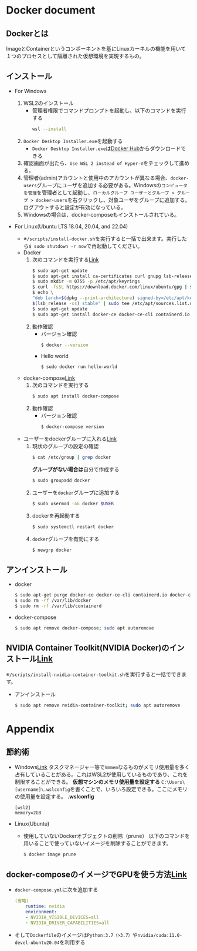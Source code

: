 # Docker document
## Dockerとは
ImageとContainerというコンポーネントを基にLinuxカーネルの機能を用いて１つのプロセスとして隔離された仮想環境を実現するもの。

## インストール
- For Windows
    1. WSL2のインストール
        - 管理者権限でコマンドプロンプトを起動し、以下のコマンドを実行する
            ```sh
            wsl --install
            ```
    1. `Docker Desktop Installer.exe`を起動する
        - `Docker Desktop Installer.exe`は[Docker Hub](https://hub.docker.com/editions/community/docker-ce-desktop-windows/)からダウンロードできる
    2. 確認画面が出たら、`Use WSL 2 instead of Hyper-V`をチェックして進める。
    2. 管理者(admin)アカウントと使用中のアカウントが異なる場合、`docker-users`グループにユーザを追加する必要がある。Windowsの`コンピュータを管理`を管理者として起動し、`ローカルグループ ユーザーとグループ > グループ > docker-users`を右クリックし、対象ユーザをグループに追加する。ログアウトすると設定が有効になっている。
    3. Windowsの場合は、docker-composeもインストールされている。

- For Linux(Ubuntu LTS 18.04, 20.04, and 22.04)
    - ※`/scripts/install-docker.sh`を実行すると一括で出来ます。実行したら`$ sudo shutdown -r now`で再起動してください。
    - Docker
        1. 次のコマンドを実行する[Link](https://docs.docker.com/engine/install/ubuntu/)
            ```sh
            $ sudo apt-get update
            $ sudo apt-get install ca-certificates curl gnupg lsb-release
            $ sudo mkdir -m 0755 -p /etc/apt/keyrings
            $ curl -fsSL https://download.docker.com/linux/ubuntu/gpg | sudo gpg --dearmor -o /etc/apt/keyrings/docker.gpg
            $ echo \
            "deb [arch=$(dpkg --print-architecture) signed-by=/etc/apt/keyrings/docker.gpg] https://download.docker.com/linux/ubuntu \
            $(lsb_release -cs) stable" | sudo tee /etc/apt/sources.list.d/docker.list > /dev/null
            $ sudo apt-get update
            $ sudo apt-get install docker-ce docker-ce-cli containerd.io docker-buildx-plugin docker-compose-plugin
            ```
        2. 動作確認
            - バージョン確認
                ```sh
                $ docker --version
                ```
            - Hello world
                ```sh
                $ sudo docker run hello-world
                ```
    - docker-compose[Link](https://www.server-world.info/query?os=Ubuntu_22.04&p=docker&f=7)
        1. 次のコマンドを実行する
            ```sh
            $ sudo apt install docker-compose
            ```
        2. 動作確認
            - バージョン確認
                ```sh
                $ docker-compose version
                ```
    - ユーザーをdockerグループに入れる[Link](https://docs.docker.com/engine/install/linux-postinstall/)
        1. 現状のグループの設定の確認
            ```sh
            $ cat /etc/group | grep docker
            ```
            **グループがない場合は**自分で作成する
            ```sh
            $ sudo groupadd docker
            ```
        2. ユーザーを`docker`グループに追加する
            ```sh
            $ sudo usermod -aG docker $USER
            ```
        3. dockerを再起動する
            ```sh
            $ sudo systemctl restart docker
            ```
        4. `docker`グループを有効にする
            ```sh
            $ newgrp docker
            ```

## アンインストール
- docker
    ```sh
    $ sudo apt-get purge docker-ce docker-ce-cli containerd.io docker-compose-plugin
    $ sudo rm -rf /var/lib/docker
    $ sudo rm -rf /var/lib/containerd
    ```
- docker-compose
    ```sh
    $ sudo apt remove docker-compose; sudo apt autoremove
    ```

## NVIDIA Container Toolkit(NVIDIA Docker)のインストール[Link](https://docs.nvidia.com/datacenter/cloud-native/container-toolkit/install-guide.html#docker)
※`/scripts/install-nvidia-container-toolkit.sh`を実行すると一括でできます。

- アンインストール
    ```sh
    $ sudo apt remove nvidia-container-toolkit; sudo apt autoremove
    ```


# Appendix
## 節約術

- Windows[Link](https://zenn.dev/takajun/articles/4f15d115548899)
    タスクマネージャー等で`Vmmem`なるものがメモリ使用量を多く占有していることがある。これはWSL2が使用しているものであり、これを制限することができる。
    **仮想マシンのメモリ使用量を設定する**
    `C:\Users\[username]\.wslconfig`を書くことで、いろいろ設定できる。ここにメモリの使用量を設定する。
    **.wslconfig**
    ```
    [wsl2]
    memory=2GB
    ```
        
- Linux(Ubuntu)
    - 使用していないDockerオブジェクトの削除（prune）
        以下のコマンドを用いることで使っていないイメージを削除することができます。
        ```sh
        $ docker image prune
        ```

## docker-composeのイメージでGPUを使う方法[Link](https://qiita.com/Sicut_study/items/32eb5dbaec514de4fc45)
- `docker-compose.yml`に次を追加する
    ```yml
    (省略)
        runtime: nvidia
        environment:
        - NVIDIA_VISIBLE_DEVICES=all
        - NVIDIA_DRIVER_CAPABILITIES=all
    ```
- そして`Dockerfile`のイメージは`Python:3.7（>3.7）`や`nvidia/cuda:11.0-devel-ubuntu20.04`を利用する
